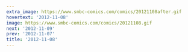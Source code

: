 ```yaml
---
extra_image: https://www.smbc-comics.com/comics/20121108after.gif
hovertext: '2012-11-08'
image: https://www.smbc-comics.com/comics/20121108.gif
next: '2012-11-09'
prev: '2012-11-07'
title: '2012-11-08'
---
```

